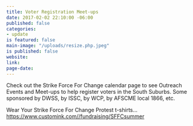 ```yaml
---
title: Voter Registration Meet-ups
date: 2017-02-02 22:10:00 -06:00
published: false
categories:
- update
is featured: false
main-image: "/uploads/resize.php.jpeg"
is published: false
website: 
link: 
page-date: 
---
```


Check out the Strike Force For Change calendar page to see Outreach Events and Meet-ups to help register voters in the South Suburbs. Some sponsored by DWSS, by ISSC, by WCP, by AFSCME local 1866, etc. 

Wear Your Strike Force For Change Protest t-shirts...  https://www.customink.com//fundraising/SFFCsummer 